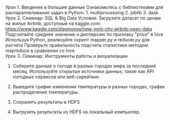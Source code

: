 <br />Урок 1. Введение в большие данные Ознакомьтесь с библиотеками для распараллеливания задач в Python: 1. multiprocessing 2. joblib 3. dask
<br />Урок 2. Семинар: SQL & Big Data
Условие:
Загрузите датасет по ценам на жилье Airbnb, доступный на kaggle.com: https://www.kaggle.com/dgomonov/new-york-city-airbnb-open-data
Подсчитайте среднее значение и дисперсию по признаку ”price” в hive
Используя Python, реализуйте скрипт mapper.py и reducer.py для расчета
Проверьте правильность подсчета статистики методом mapreduce в сравнении со hive.
<br />Урок 3. Семинар: Инструменты работы и визуализации
1. Соберите данные о погоде в разных городах мира за последний месяц. Используйте открытые источники данных, такие как API погодных сервисов или веб-скрейпинг.

2. Выведите график изменения температуры в разных городах, график распределения температуры.

3. Сохранить результаты в HDFS

4. Выгрузить результаты из HDFS на локальный компьютер.
